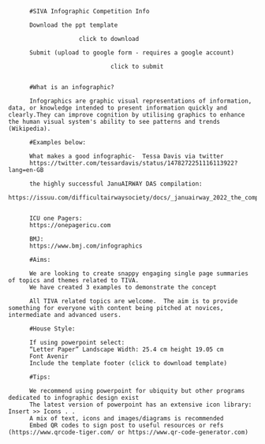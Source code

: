 
          #SIVA Infographic Competition Info

          Download the ppt template
                           
                        click to download
          
          Submit (upload to google form - requires a google account)
          
                                 click to submit
                               
          
          #What is an infographic?
          
          Infographics are graphic visual representations of information, data, or knowledge intended to present information quickly and clearly.They can improve cognition by utilising graphics to enhance the human visual system's ability to see patterns and trends (Wikipedia).
          
          #Examples below:
          
          What makes a good infographic-  Tessa Davis via twitter
          https://twitter.com/tessardavis/status/1478272251116113922?lang=en-GB
          
          the highly successful JanuAIRWAY DAS compilation:
          https://issuu.com/difficultairwaysociety/docs/_januairway_2022_the_compilation
          
          
          ICU one Pagers:
          https://onepagericu.com
          
          BMJ:
          https://www.bmj.com/infographics
          
          #Aims:
          
          We are looking to create snappy engaging single page summaries of topics and themes related to TIVA.
          We have created 3 examples to demonstrate the concept
          
          All TIVA related topics are welcome.  The aim is to provide something for everyone with content being pitched at novices, intermediate and advanced users. 
          
          #House Style:
          
          If using powerpoint select:
          “Letter Paper” Landscape Width: 25.4 cm height 19.05 cm
          Font Avenir 
          Include the template footer (click to download template)
          
          #Tips:
          
          We recommend using powerpoint for ubiquity but other programs dedicated to infographic design exist
          The latest version of powerpoint has an extensive icon library: Insert >> Icons . .
          A mix of text, icons and images/diagrams is recommended
          Embed QR codes to sign post to useful resources or refs (https://www.qrcode-tiger.com/ or https://www.qr-code-generator.com)
       